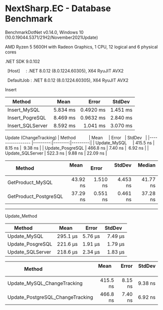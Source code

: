 # NextSharp.EC - Database Benchmark

BenchmarkDotNet v0.14.0, Windows 10 (10.0.19044.5371/21H2/November2021Update)

AMD Ryzen 5 5600H with Radeon Graphics, 1 CPU, 12 logical and 6 physical cores

.NET SDK 9.0.102

  [Host]     : .NET 8.0.12 (8.0.1224.60305), X64 RyuJIT AVX2

  DefaultJob : .NET 8.0.12 (8.0.1224.60305), X64 RyuJIT AVX2

  Insert

| Method           | Mean     | Error     | StdDev   |
|----------------- |---------:|----------:|---------:|
| Insert_MySQL     | 5.834 ms | 0.4920 ms | 1.451 ms |
| Insert_PogreSQL  | 8.469 ms | 0.9632 ms | 2.840 ms |
| Insert_SQLServer | 8.592 ms |  1.041 ms | 3.070 ms |


  

Update (ChangeTracking)
| Method           | Mean     | Error   | StdDev   |
|----------------- |---------:|--------:|---------:|
| Update_MySQL     | 415.5 ns | 8.15 ns |  9.38 ns |
| Update_PosgreSQL | 466.8 ns | 7.40 ns |  6.92 ns |
| Update_SQLServer | 522.3 ns | 9.88 ns | 22.09 ns |

  

| Method                | Mean     | Error    | StdDev   | Median   |
|---------------------- |---------:|---------:|---------:|---------:|
| GetProduct_MySQL      | 43.92 ns | 1.510 ns | 4.453 ns | 41.77 ns |
| GetProduct_PostgreSQL | 37.29 ns | 0.551 ns | 0.461 ns | 37.28 ns |

------------------------------------------------------------------------

Update_Method

| Method           | Mean     | Error   | StdDev  |
|----------------- |---------:|--------:|--------:|
| Update_MySQL     | 295.1 μs | 5.76 μs | 7.49 μs |
| Update_PosgreSQL | 221.6 μs | 1.91 μs | 1.79 μs |
| Update_SQLServer | 218.6 μs | 2.34 μs | 1.83 μs |


| Method                           | Mean     | Error   | StdDev  |
|--------------------------------- |---------:|--------:|--------:|
| Update_MySQL_ChangeTracking      | 415.5 ns | 8.15 ns | 9.38 ns |
| Update_PostgreSQL_ChangeTracking | 466.8 ns | 7.40 ns | 6.92 ns |
  
